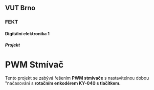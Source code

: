 ## VUT Brno
### FEKT
#### Digitální elektronika 1
##### Projekt
PWM Stmívač
======



Tento projekt se zabývá řešením **PWM stmívače** s nastavitelnou dobou "načasování s **rotačním enkodérem KY-040 s tlačítkem.**
                                 
